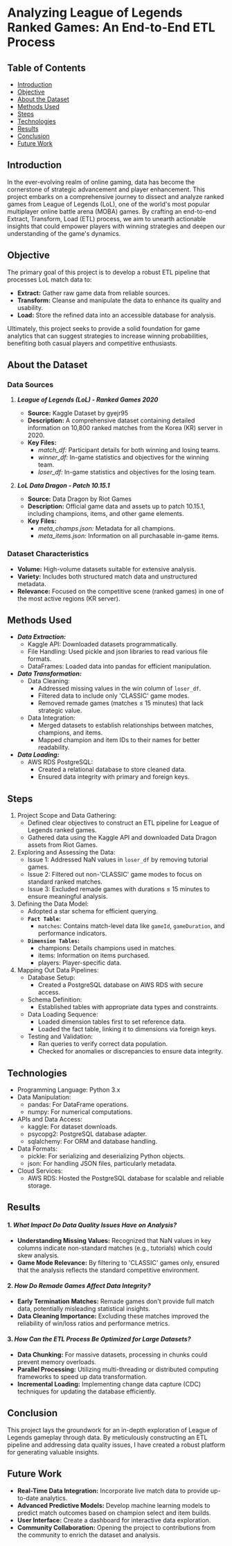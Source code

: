 # Analyzing League of Legends Ranked Games: An End-to-End ETL Process


## Table of Contents
- [Introduction](#introduction)
- [Objective](#objective)
- [About the Dataset](#about-the-dataset)
- [Methods Used](#methods-used)
- [Steps](#steps)
- [Technologies](#technologies)
- [Results](#results)
- [Conclusion](#conclusion)
- [Future Work](#future-work)


## Introduction
In the ever-evolving realm of online gaming, data has become the cornerstone of strategic advancement and player enhancement. This project embarks on a comprehensive journey to dissect and analyze ranked games from League of Legends (LoL), one of the world's most popular multiplayer online battle arena (MOBA) games. By crafting an end-to-end Extract, Transform, Load (ETL) process, we aim to unearth actionable insights that could empower players with winning strategies and deepen our understanding of the game's dynamics.


## Objective
The primary goal of this project is to develop a robust ETL pipeline that processes LoL match data to:
* **Extract:** Gather raw game data from reliable sources.
* **Transform:** Cleanse and manipulate the data to enhance its quality and usability.
* **Load:** Store the refined data into an accessible database for analysis.

Ultimately, this project seeks to provide a solid foundation for game analytics that can suggest strategies to increase winning probabilities, benefiting both casual players and competitive enthusiasts.


## About the Dataset
### Data Sources
1. ***League of Legends (LoL) - Ranked Games 2020***
    * **Source:** Kaggle Dataset by gyejr95
    * **Description:** A comprehensive dataset containing detailed information on 10,800 ranked matches from the Korea (KR) server in 2020.
    * **Key Files:**
        * *match_df:* Participant details for both winning and losing teams.
        * *winner_df:* In-game statistics and objectives for the winning team.
        * *loser_df:* In-game statistics and objectives for the losing team.

2. ***LoL Data Dragon - Patch 10.15.1***
    * **Source:** Data Dragon by Riot Games
    * **Description:** Official game data and assets up to patch 10.15.1, including champions, items, and other game elements.
    * **Key Files:**
        * *meta_champs.json:* Metadata for all champions.
        * *meta_items.json:* Information on all purchasable in-game items.

### Dataset Characteristics
* **Volume:** High-volume datasets suitable for extensive analysis.
* **Variety:** Includes both structured match data and unstructured metadata.
* **Relevance:** Focused on the competitive scene (ranked games) in one of the most active regions (KR server).


## Methods Used
* ***Data Extraction:***
    * Kaggle API: Downloaded datasets programmatically.
    * File Handling: Used pickle and json libraries to read various file formats.
    * DataFrames: Loaded data into pandas for efficient manipulation.
* ***Data Transformation:***
    * Data Cleaning:
        * Addressed missing values in the win column of `loser_df`.
        * Filtered data to include only 'CLASSIC' game modes.
        * Removed remade games (matches ≤ 15 minutes) that lack strategic value.
    * Data Integration:
        * Merged datasets to establish relationships between matches, champions, and items.
        * Mapped champion and item IDs to their names for better readability.
* ***Data Loading:***
    * AWS RDS PostgreSQL:
        * Created a relational database to store cleaned data.
        * Ensured data integrity with primary and foreign keys.


## Steps
1. Project Scope and Data Gathering:
    * Defined clear objectives to construct an ETL pipeline for League of Legends ranked games.
    * Gathered data using the Kaggle API and downloaded Data Dragon assets from Riot Games.
2. Exploring and Assessing the Data:
    * Issue 1: Addressed NaN values in `loser_df` by removing tutorial games.
    * Issue 2: Filtered out non-'CLASSIC' game modes to focus on standard ranked matches.
    * Issue 3: Excluded remade games with durations ≤ 15 minutes to ensure meaningful analysis.
3. Defining the Data Model:
    * Adopted a star schema for efficient querying.
    * **`Fact Table`:**
        * `matches`: Contains match-level data like `gameId`, `gameDuration`, and performance indicators.
    * **`Dimension Tables`:**
        * champions: Details champions used in matches.
        * items: Information on items purchased.
        * players: Player-specific data.
4. Mapping Out Data Pipelines:
    * Database Setup:
        * Created a PostgreSQL database on AWS RDS with secure access.
    * Schema Definition:
        * Established tables with appropriate data types and constraints.
    * Data Loading Sequence:
        * Loaded dimension tables first to set reference data.
        * Loaded the fact table, linking it to dimensions via foreign keys.
    * Testing and Validation:
        * Ran queries to verify correct data population.
        * Checked for anomalies or discrepancies to ensure data integrity.


## Technologies
* Programming Language: Python 3.x
* Data Manipulation:
    * pandas: For DataFrame operations.
    * numpy: For numerical computations.
* APIs and Data Access:
    * kaggle: For dataset downloads.
    * psycopg2: PostgreSQL database adapter.
    * sqlalchemy: For ORM and database handling.
* Data Formats:
    * pickle: For serializing and deserializing Python objects.
    * json: For handling JSON files, particularly metadata.
* Cloud Services:
    * AWS RDS: Hosted the PostgreSQL database for scalable and reliable storage.


## Results
#### 1. ***What Impact Do Data Quality Issues Have on Analysis?***
* **Understanding Missing Values:** Recognized that NaN values in key columns indicate non-standard matches (e.g., tutorials) which could skew analysis.
* **Game Mode Relevance:** By filtering to 'CLASSIC' games only, ensured that the analysis reflects the standard competitive environment.

#### 2. ***How Do Remade Games Affect Data Integrity?***
* **Early Termination Matches:** Remade games don't provide full match data, potentially misleading statistical insights.
* **Data Cleaning Importance:** Excluding these matches improved the reliability of win/loss ratios and performance metrics.

#### 3. ***How Can the ETL Process Be Optimized for Large Datasets?***
* **Data Chunking:** For massive datasets, processing in chunks could prevent memory overloads.
* **Parallel Processing:** Utilizing multi-threading or distributed computing frameworks to speed up data transformation.
* **Incremental Loading:** Implementing change data capture (CDC) techniques for updating the database efficiently.


## Conclusion
This project lays the groundwork for an in-depth exploration of League of Legends gameplay through data. By meticulously constructing an ETL pipeline and addressing data quality issues, I have created a robust platform for generating valuable insights.


## Future Work
* **Real-Time Data Integration:** Incorporate live match data to provide up-to-date analytics.
* **Advanced Predictive Models:** Develop machine learning models to predict match outcomes based on champion select and item builds.
* **User Interface:** Create a dashboard for interactive data exploration.
* **Community Collaboration:** Opening the project to contributions from the community to enrich the dataset and analysis.
